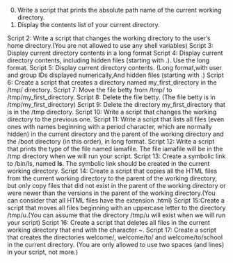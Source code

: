 0. Write a script that prints the absolute path name of the current working directory.
1. Display the contents list of your current directory.

Script 2: Write a script that changes the working directory to the user’s home directory.(You are not allowed to use any shell variables)
Script 3: Display current directory contents in a long format
Script 4: Display current directory contents, including hidden files (starting with .). Use the long format.
Script 5: Display current directory contents. (Long format,with user and group IDs displayed numerically,And hidden files (starting with .)
Script 6: Create a script that creates a directory named my_first_directory in the /tmp/ directory.
Script 7: Move the file betty from /tmp/ to /tmp/my_first_directory.
Script 8: Delete the file betty. (The file betty is in /tmp/my_first_directory)
Script 9: Delete the directory my_first_directory that is in the /tmp directory.
Script 10: Write a script that changes the working directory to the previous one.
Script 11: Write a script that lists all files (even ones with names beginning with a period character, which are normally hidden) in the current directory and the parent of the working directory and the /boot directory (in this order), in long format.
Script 12: Write a script that prints the type of the file named iamafile. The file iamafile will be in the /tmp directory when we will run your script.
Script 13: Create a symbolic link to /bin/ls, named __ls__. The symbolic link should be created in the current working directory.
Script 14: Create a script that copies all the HTML files from the current working directory to the parent of the working directory, but only copy files that did not exist in the parent of the working directory or were newer than the versions in the parent of the working directory.(You can consider that all HTML files have the extension .html)
Script 15:Create a script that moves all files beginning with an uppercase letter to the directory /tmp/u.(You can assume that the directory /tmp/u will exist when we will run your script)
Script 16: Create a script that deletes all files in the current working directory that end with the character ~.
Script 17: Create a script that creates the directories welcome/, welcome/to/ and welcome/to/school in the current directory. (You are only allowed to use two spaces (and lines) in your script, not more.)
